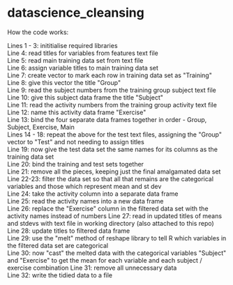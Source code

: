 datascience_cleansing  
=====================
How the code works:  
  
Lines 1 - 3: inititialise required libraries  
Line 4: read titles for variables from features text file  
Line 5: read main training data set from text file  
Line 6: assign variable titles to main training data set  
Line 7: create vector to mark each row in training data set as "Training"  
Line 8: give this vector the title "Group"  
Line 9: read the subject numbers from the training group subject text file  
Line 10: give this subject data frame the title "Subject"  
Line 11: read the activity numbers from the training group activity text file  
Line 12: name this activity data frame "Exercise"  
Line 13: bind the four separate data frames together in order - Group, Subject, Exercise, Main  
Lines 14 - 18: repeat the above for the test text files, assigning the "Group" vector to "Test" and not needing to assign titles  
Line 19: now give the test data set the same names for its columns as the training data set  
Line 20: bind the training and test sets together  
Line 21: remove all the pieces, keeping just the final amalgamated data set  
Line 22-23: filter the data set so that all that remains are the categorical variables and those which represent mean and st dev  
Line 24: take the activity column into a separate data frame  
Line 25: read the activity names into a new data frame  
Line 26: replace the "Exercise" column in the filtered data set with the activity names instead of numbers 
Line 27: read in updated titles of means and stdevs with text file in working directory (also attached to this repo)  
Line 28: update titles to filtered data frame  
Line 29: use the "melt" method of reshape library to tell R which variables in the filtered data set are categorical  
Line 30: now "cast" the melted data with the categorical variables "Subject" and "Exercise" to get the mean for each variable and each subject / exercise combination
Line 31: remove all unnecessary data  
Line 32: write the tidied data to a file  

